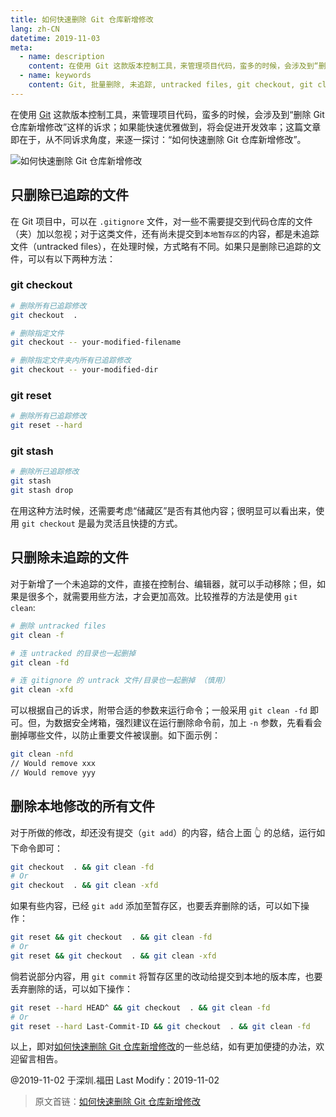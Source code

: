 ```yaml
---
title: 如何快速删除 Git 仓库新增修改
lang: zh-CN
datetime: 2019-11-03
meta:
  - name: description
    content: 在使用 Git 这款版本控制工具，来管理项目代码，蛮多的时候，会涉及到“删除 Git 仓库新增修改”这样的诉求；如果能快速优雅做到，将会促进开发效率；这篇文章即在于，从不同诉求角度，来逐一探讨：“如果快速删除 Git 仓库新增修改”
  - name: keywords
    content: Git, 批量删除, 未追踪, untracked files, git checkout, git clean, git status
---
```


<!-- more -->

在使用 [Git](https://www.jeffjade.com/tags/Git/) 这款版本控制工具，来管理项目代码，蛮多的时候，会涉及到“删除 Git 仓库新增修改”这样的诉求；如果能快速优雅做到，将会促进开发效率；这篇文章即在于，从不同诉求角度，来逐一探讨：“如何快速删除 Git 仓库新增修改”。

![如何快速删除 Git 仓库新增修改](https://image.lovejade.cn/how-to-quickly-delete-git-repository-new-changes.jpeg)

## 只删除已追踪的文件

在 Git 项目中，可以在 `.gitignore` 文件，对一些不需要提交到代码仓库的文件（夹）加以忽视；对于这类文件，还有尚未提交到`本地暂存区`的内容，都是未追踪文件（untracked files），在处理时候，方式略有不同。如果只是删除已追踪的文件，可以有以下两种方法：

### git checkout

```bash
# 删除所有已追踪修改
git checkout  .

# 删除指定文件
git checkout -- your-modified-filename

# 删除指定文件夹内所有已追踪修改
git checkout -- your-modified-dir
```

### git reset

```bash
# 删除所有已追踪修改
git reset --hard
```

### git stash

```bash
# 删除所已追踪修改
git stash
git stash drop
```

在用这种方法时候，还需要考虑“储藏区”是否有其他内容；很明显可以看出来，使用 `git checkout` 是最为灵活且快捷的方式。

## 只删除未追踪的文件

对于新增了一个未追踪的文件，直接在控制台、编辑器，就可以手动移除；但，如果是很多个，就需要用些方法，才会更加高效。比较推荐的方法是使用 `git clean`:

```bash
# 删除 untracked files
git clean -f

# 连 untracked 的目录也一起删掉
git clean -fd

# 连 gitignore 的 untrack 文件/目录也一起删掉 （慎用）
git clean -xfd
```

可以根据自己的诉求，附带合适的参数来运行命令；一般采用 `git clean -fd` 即可。但，为数据安全烤箱，强烈建议在运行删除命令前，加上 `-n` 参数，先看看会删掉哪些文件，以防止重要文件被误删。如下面示例：

```bash
git clean -nfd
// Would remove xxx
// Would remove yyy
```

## 删除本地修改的所有文件

对于所做的修改，却还没有提交（`git add`）的内容，结合上面 👆 的总结，运行如下命令即可：

```bash
git checkout  . && git clean -fd
# Or
git checkout  . && git clean -xfd
```

如果有些内容，已经 `git add` 添加至暂存区，也要丢弃删除的话，可以如下操作：

```bash
git reset && git checkout  . && git clean -fd
# Or
git reset && git checkout  . && git clean -xfd
```

倘若说部分内容，用 `git commit` 将暂存区里的改动给提交到本地的版本库，也要丢弃删除的话，可以如下操作：

```bash
git reset --hard HEAD^ && git checkout  . && git clean -fd
# Or
git reset --hard Last-Commit-ID && git checkout  . && git clean -fd
```

以上，即对[如何快速删除 Git 仓库新增修改]()的一些总结，如有更加便捷的办法，欢迎留言相告。

@2019-11-02 于深圳.福田 Last Modify：2019-11-02

> 原文首链：[如何快速删除 Git 仓库新增修改](https://quickapp.lovejade.cn/how-to-quickly-delete-git-repository-new-changes)

<Advertisement />

